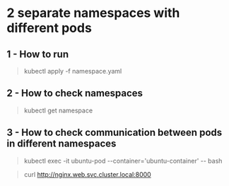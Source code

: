 # 2 separate namespaces with different pods

## 1 - How to run
> kubectl apply -f namespace.yaml

## 2 - How to check namespaces
> kubectl get namespace

## 3 - How to check communication between pods in different namespaces
> kubectl exec -it ubuntu-pod --container='ubuntu-container' -- bash

> curl http://nginx.web.svc.cluster.local:8000
